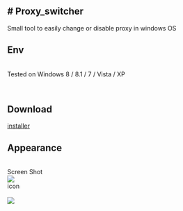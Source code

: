 <h2># Proxy_switcher </h2>
Small tool to easily change or disable proxy in windows OS
<br />
<h2>Env </h2><br />
Tested on Windows 8 / 8.1 / 7 / Vista / XP  


<br /><h2>Download </h2>
<a href='https://www.dropbox.com/s/qxj89wo6f6lvil2/Proxy_Switcher___Setup__V_1.rar?dl=0 '> installer  <a>
<br />
<h2>Appearance</h2>
<br />Screen Shot

<br />
<img src='http://i.imgur.com/EDJUbSk.png' />
<br/>
icon
<br/>
<br />
<img src='http://i.imgur.com/XQfA4kZ.jpg' />
